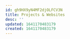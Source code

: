 ```yaml
---
id: gh9HX9yN4MF2djOLFCV3N
title: Projects & Websites
desc: ''
updated: 1641170483179
created: 1641170483179
---
```


